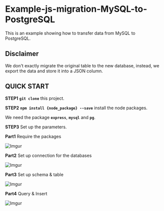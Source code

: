 # Example-js-migration-MySQL-to-PostgreSQL

This is an example showing how to transfer data from MySQL to PostgreSQL.

## Disclaimer

We don't exactly migrate the original table to the new database, instead, we export the data and store it into a JSON column.

## QUICK START

**STEP1** **`git clone`** this project.

**STEP2** **`npm install {node_package} --save`** install the node packages.

We need the package **`express`**, **`mysql`** and **`pg`**.

**STEP3** Set up the parameters.

**Part1** Require the packages

![Imgur](https://imgur.com/GHTsYYX.png)

**Part2** Set up connection for the databases

![Imgur](https://imgur.com/Yl8a2mV.png)

**Part3** Set up schema & table

![Imgur](https://imgur.com/LUP5IAy.png)

**Part4** Query & Insert

![Imgur](https://imgur.com/58ugZA5.png)
